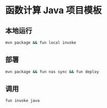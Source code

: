 # 函数计算 Java 项目模板

## 本地运行

```bash
mvn package && fun local invoke
```

## 部署

```bash
mvn package && fun nas sync && fun deploy
```

## 调用

```bash
fun invoke java
```